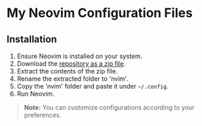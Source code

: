 # My Neovim Configuration Files

## Installation

1. Ensure Neovim is installed on your system.
2. Download the [repository as a zip file](https://github.com/wtvr4/nvim-config/archive/refs/heads/master.zip).
3. Extract the contents of the zip file.
4. Rename the extracted folder to 'nvim'.
5. Copy the 'nvim' folder and paste it under `~/.config`.
6. Run Neovim.

> **Note:** You can customize configurations according to your preferences.
